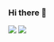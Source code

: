 ### Hi there 👋
<a href="버튼을 눌렀을 때 이동할 링크" target="_blank"><img src="https://img.shields.io/badge/GitHub-000000?style=flat-square&logo=181717&logoColor=000000"/></a>
<a href="버튼을 눌렀을 때 이동할 링크" target="_blank"><img src="https://img.shields.io/badge/Blog-ffe4e1?style=flat-square&logo=181717&logoColor=000000"/></a>
<!--
![Anurag's GitHub stats](https://github-readme-stats.vercel.app/api?username=dev.suwon@gmail.com&show_icons=true&theme=radical)
**Suwon-Park/Suwon-Park** is a ✨ _special_ ✨ repository because its `README.md` (this file) appears on your GitHub profile.

Here are some ideas to get you started:

- 🔭 I’m currently working on ...
- 🌱 I’m currently learning ...
- 👯 I’m looking to collaborate on ...
- 🤔 I’m looking for help with ...
- 💬 Ask me about ...
- 📫 How to reach me: ...
- 😄 Pronouns: ...
- ⚡ Fun fact: ...
-->

